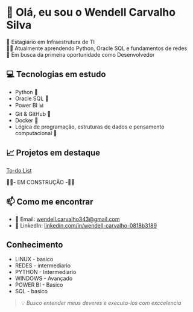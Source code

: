 # 👋 Olá, eu sou o Wendell Carvalho Silva

🎯 Estagiário em Infraestrutura de TI  
👨‍💻 Atualmente aprendendo Python, Oracle SQL e fundamentos de redes  
🚀 Em busca da primeira oportunidade como Desenvolvedor


## 💻 Tecnologias em estudo
- Python 🐍
- Oracle SQL 🧠
- Power BI 📊
- Git & GitHub 🔧
- Docker 🐳
- Lógica de programação, estruturas de dados e pensamento computacional 🧩


## 📈 Projetos em destaque
[To-do List](https://github.com/WendellCarvS/to-do-list-python)

🚧🚧- EM CONSTRUÇÃO -🚧🚧


## 📫 Como me encontrar
- 📧 Email: [wendell.carvalho343@gmail.com](mailto:wendell.carvalho343@gmail.com)  
- 💼 LinkedIn: [linkedin.com/in/wendell-carvalho-0818b3189](https://www.linkedin.com/in/wendell-carvalho-0818b3189)

## Conhecimento
- LINUX - basico
- REDES - intermediario
- PYTHON - Intermediario
- WINDOWS - Avançado
- POWER BI - Basico
- SQL - basico
  

> 💡 *Busco entender meus deveres e executa-los com exccelencia*



